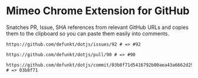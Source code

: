 # Mimeo Chrome Extension for GitHub

Snatches PR, Issue, SHA references from relevant GitHub URLs and copies them to
the clipboard so you can paste them easily into comments.

```
https://github.com/defunkt/dotjs/issues/92 # => #92

https://github.com/defunkt/dotjs/pull/90 # => #90

https://github.com/defunkt/dotjs/commit/03b8f71d5416792b00aea43a6662d290a3e73185 # => 03b8f71
```
